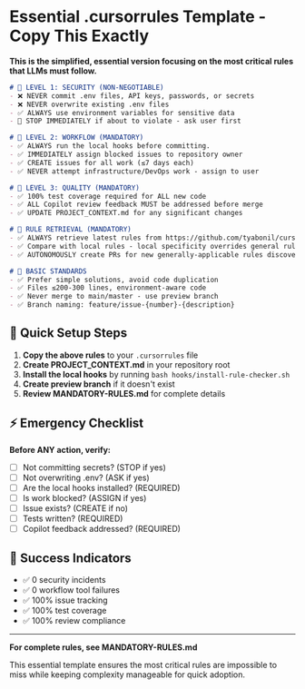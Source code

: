 # Essential .cursorrules Template - Copy This Exactly

**This is the simplified, essential version focusing on the most critical rules that LLMs must follow.**

```markdown
# 🚨 LEVEL 1: SECURITY (NON-NEGOTIABLE)
- ❌ NEVER commit .env files, API keys, passwords, or secrets
- ❌ NEVER overwrite existing .env files  
- ✅ ALWAYS use environment variables for sensitive data
- 🚨 STOP IMMEDIATELY if about to violate - ask user first

# 🚨 LEVEL 2: WORKFLOW (MANDATORY)  
- ✅ ALWAYS run the local hooks before committing.
- ✅ IMMEDIATELY assign blocked issues to repository owner
- ✅ CREATE issues for all work (≤7 days each)
- ✅ NEVER attempt infrastructure/DevOps work - assign to user

# 🚨 LEVEL 3: QUALITY (MANDATORY)
- ✅ 100% test coverage required for ALL new code
- ✅ ALL Copilot review feedback MUST be addressed before merge
- ✅ UPDATE PROJECT_CONTEXT.md for any significant changes

# 🔗 RULE RETRIEVAL (MANDATORY)
- ✅ ALWAYS retrieve latest rules from https://github.com/tyabonil/cursor_rules
- ✅ Compare with local rules - local specificity overrides general rules
- ✅ AUTONOMOUSLY create PRs for new generally-applicable rules discovered

# 📝 BASIC STANDARDS
- ✅ Prefer simple solutions, avoid code duplication
- ✅ Files ≤200-300 lines, environment-aware code
- ✅ Never merge to main/master - use preview branch
- ✅ Branch naming: feature/issue-{number}-{description}
```

## 🚀 Quick Setup Steps

1. **Copy the above rules** to your `.cursorrules` file
2. **Create PROJECT_CONTEXT.md** in your repository root
3. **Install the local hooks** by running `bash hooks/install-rule-checker.sh`
4. **Create preview branch** if it doesn't exist
5. **Review MANDATORY-RULES.md** for complete details

## ⚡ Emergency Checklist

**Before ANY action, verify:**
- [ ] Not committing secrets? (STOP if yes)
- [ ] Not overwriting .env? (ASK if yes)  
- [ ] Are the local hooks installed? (REQUIRED)
- [ ] Is work blocked? (ASSIGN if yes)
- [ ] Issue exists? (CREATE if no)
- [ ] Tests written? (REQUIRED)
- [ ] Copilot feedback addressed? (REQUIRED)

## 🎯 Success Indicators

- ✅ 0 security incidents
- ✅ 0 workflow tool failures  
- ✅ 100% issue tracking
- ✅ 100% test coverage
- ✅ 100% review compliance

---

**For complete rules, see MANDATORY-RULES.md**

This essential template ensures the most critical rules are impossible to miss while keeping complexity manageable for quick adoption.